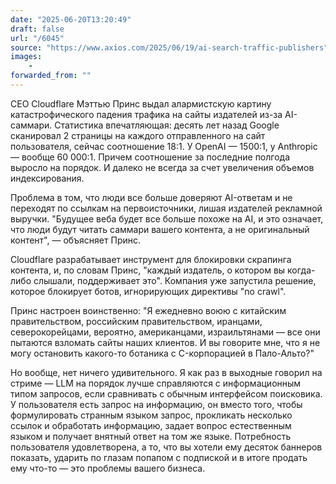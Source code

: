 ```yaml
---
date: "2025-06-20T13:20:49"
draft: false
url: "/6045"
source: "https://www.axios.com/2025/06/19/ai-search-traffic-publishers"
images:
    -
forwarded_from: ""
---
```


CEO Cloudflare Мэттью Принс выдал алармистскую картину катастрофического падения трафика на сайты издателей из-за AI-саммари. Статистика впечатляющая: десять лет назад Google сканировал 2 страницы на каждого отправленного на сайт пользователя, сейчас соотношение 18:1. У OpenAI — 1500:1, у Anthropic — вообще 60 000:1. Причем соотношение за последние полгода выросло на порядок. И далеко не всегда за счет увеличения объемов индексирования.

Проблема в том, что люди все больше доверяют AI-ответам и не переходят по ссылкам на первоисточники, лишая издателей рекламной выручки. "Будущее веба будет все больше похоже на AI, и это означает, что люди будут читать саммари вашего контента, а не оригинальный контент", — объясняет Принс.

Cloudflare разрабатывает инструмент для блокировки скрапинга контента, и, по словам Принс, "каждый издатель, о котором вы когда-либо слышали, поддерживает это". Компания уже запустила решение, которое блокирует ботов, игнорирующих директивы "no crawl".

Принс настроен воинственно: "Я ежедневно воюю с китайским правительством, российским правительством, иранцами, северокорейцами, вероятно, американцами, израильтянами — все они пытаются взломать сайты наших клиентов. И вы говорите мне, что я не могу остановить какого-то ботаника с C-корпорацией в Пало-Альто?"

Но вообще, нет ничего удивительного. Я как раз в выходные говорил на стриме — LLM на порядок лучше справляются с информационным типом запросов, если сравнивать с обычным интерфейсом поисковика. У пользователя есть запрос на информацию, он вместо того, чтобы формулировать странным языком запрос, прокликать несколько ссылок и обработать информацию, задает вопрос естественным языком и получает внятный ответ на том же языке. Потребность пользователя удовлетворена, а то, что вы хотели ему десяток баннеров показать, ударить по глазам попапом с подпиской и в итоге продать ему что-то — это проблемы вашего бизнеса.
